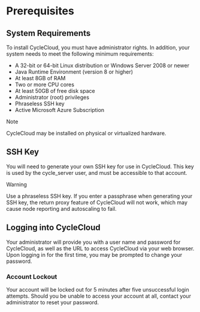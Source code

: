 # Prerequisites

## System Requirements

To install CycleCloud, you must have administrator rights. In addition, your system needs to meet the following minimum requirements:

* A 32-bit or 64-bit Linux distribution or Windows Server 2008 or newer
* Java Runtime Environment (version 8 or higher)
* At least 8GB of RAM
* Two or more CPU cores
* At least 50GB of free disk space
* Administrator (root) privileges
* Phraseless SSH key
* Active Microsoft Azure Subscription

> [!NOTE]
> CycleCloud may be installed on physical or virtualized hardware.

## SSH Key

You will need to generate your own SSH key for use in CycleCloud. This
key is used by the cycle\_server user, and must be accessible to that
account.

> [!WARNING]
> Use a phraseless SSH key. If you enter a passphrase when generating your SSH key, the return proxy feature of CycleCloud will not work, which may cause node reporting and autoscaling to fail.

## Logging into CycleCloud

Your administrator will provide you with a user name and password for CycleCloud, as well as the URL to access CycleCloud via your web browser. Upon logging in for the first time, you may be prompted to change your password.

### Account Lockout

Your account will be locked out for 5 minutes after five unsuccessful login attempts. Should you be unable to access your account at all, contact your administrator to reset your password.
